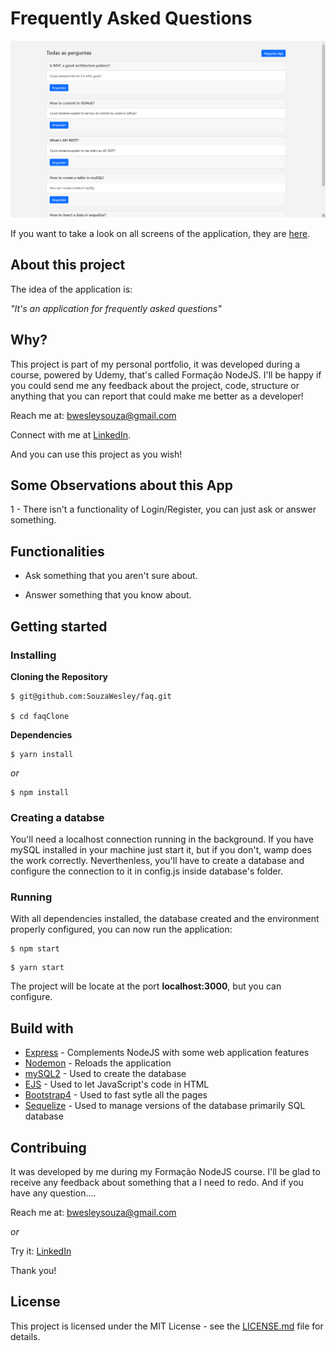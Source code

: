 # Frequently Asked Questions
![Preview-Screen](./public/assets/faqCover.png)

If you want to take a look on all screens of the application, they are [here](https://drive.google.com/drive/folders/1coGkes2o5RW05Zbn2tUtObuSdeeNMTXQ?usp=sharing).

## About this project

The idea of the application is:

_"It's an application for frequently asked questions"_

## Why?

This project is part of my personal portfolio, it was developed during a course, powered by Udemy, that's called Formação NodeJS. I'll be happy if you could send me any feedback about the project, code, structure or anything that you can report that could make me better as a developer!

Reach me at: bwesleysouza@gmail.com

Connect with me at [LinkedIn](https://www.linkedin.com/in/).

And you can use this project as you wish!

## Some Observations about this App

1 - There isn't a functionality of Login/Register, you can just ask or answer something.

## Functionalities

- Ask something that you aren't sure about.

- Answer something that you know about.

## Getting started

### Installing

**Cloning the Repository**

```
$ git@github.com:SouzaWesley/faq.git

$ cd faqClone
```

**Dependencies**

```
$ yarn install
```

_or_

```
$ npm install
```

### Creating a databse

You'll need a localhost connection running in the background. If you have mySQL installed in your machine just start it, but if you don't, wamp does the work correctly. Neverthenless, you'll have to create a database and configure the connection to it in config.js inside database's folder.

### Running

With all dependencies installed, the database created and the environment properly configured, you can now run the application:

```
$ npm start
```

```
$ yarn start
```

The project will be locate at the port **localhost:3000**, but you can configure.

## Build with

- [Express](http://expressjs.com/) - Complements NodeJS with some web application features
- [Nodemon](https://nodemon.io/) - Reloads the application
- [mySQL2](https://sqlite.org/index.html) - Used to create the database
- [EJS](https://ejs.co/) - Used to let JavaScript's code in HTML
- [Bootstrap4](https://getbootstrap.com/) - Used to fast sytle all the pages
- [Sequelize](https://sequelize.org/) - Used to manage versions of the database primarily SQL database

## Contribuing

It was developed by me during my Formação NodeJS course. I'll be glad to receive any feedback about something that a I need to redo. And if you have any question....

Reach me at: bwesleysouza@gmail.com

_or_

Try it: [LinkedIn](https://www.linkedin.com/in/)

Thank you!

## License

This project is licensed under the MIT License - see the [LICENSE.md](./LICENSE.md) file for details.